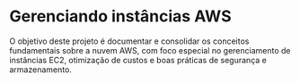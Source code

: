 # Gerenciando instâncias AWS
O objetivo deste projeto é documentar e consolidar os conceitos fundamentais sobre a nuvem AWS, com foco especial no gerenciamento de instâncias EC2, otimização de custos e boas práticas de segurança e armazenamento.
